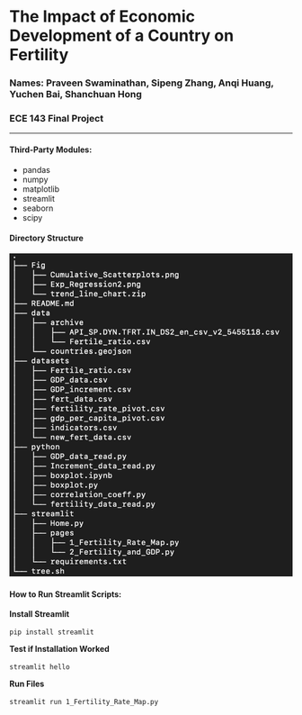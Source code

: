 # The Impact of Economic Development of a Country on Fertility 
### Names: Praveen Swaminathan, Sipeng Zhang, Anqi Huang, Yuchen Bai, Shanchuan Hong
### ECE 143 Final Project

------

#### Third-Party Modules:

- pandas
- numpy
- matplotlib
- streamlit
- seaborn
- scipy

#### Directory Structure
![](Tree.png)

#### How to Run Streamlit Scripts:

**Install Streamlit**

``pip install streamlit``

**Test if Installation Worked**

``streamlit hello``

**Run Files**

``streamlit run 1_Fertility_Rate_Map.py``

